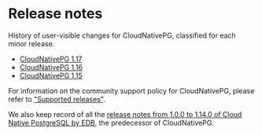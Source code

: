 # Release notes

History of user-visible changes for CloudNativePG, classified for each minor release.

- [CloudNativePG 1.17](release_notes/v1.17.md)
- [CloudNativePG 1.16](release_notes/v1.16.md)
- [CloudNativePG 1.15](release_notes/v1.15.md)

For information on the community support policy for CloudNativePG, please
refer to ["Supported releases"](supported_releases.md).

We also keep record of all the
[release notes from 1.0.0 to 1.14.0 of Cloud Native PostgreSQL by EDB](release_notes/edb-cloud-native-postgresql.md),
the predecessor of CloudNativePG.
